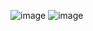 ![image](https://github.com/lreyesp26/RecyclerView_CardViews_RESTful/assets/142433704/3ab33fbe-7d1e-4943-b090-157e5e1e178b)
![image](https://github.com/lreyesp26/RecyclerView_CardViews_RESTful/assets/142433704/315135ae-e4e0-49f5-8c05-8058591c4800)
